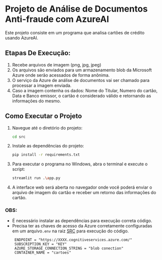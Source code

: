 # Projeto de Análise de Documentos Anti-fraude com AzureAI

Este projeto consiste em um programa que analisa cartões de crédito usando AzureAI.

## Etapas De Execução:

1. Recebe arquivos de imagem (png, jpg, jpeg)
2. Os arquivos são enviados para um armazenamento blob da Microsoft Azure onde serão acessados de forma anônima.
3. O serviço da Azure de análise de documentos vai ser chamado para processar a imagem enviada.
4. Caso a imagem contenha os dados: Nome do Titular, Numero do cartão, Data e Banco emissor, o cartão é considerado válido e retornando as informações do mesmo.

## Como Executar o Projeto
1. Navegue até o diretório do projeto:
   ```bash
   cd src
   ```
2. Instale as dependências do projeto:
   ```bash
   pip install -r requirements.txt
   ```

4. Para executar o programa no Windows, abra o terminal e execute o script:
   ```bash
   streamlit run .\app.py
   ```

5. A interface web será aberta no navegador onde você poderá enviar o arquivo de imagem do cartão e receber um retorno das informações do cartão.


### OBS: 
- É necessário instalar as dependências para execução correta código.
- Precisa ter as chaves de acesso da Azure corretamente configuradas em um arquivo```.env``` na raiz [SRC](src) para execução do código.
  ```
   ENDPOINT = "https://XXXX.cognitiveservices.azure.com/"
   SUBSCRIPTION_KEY = "KEY"
   AZURE_STORAGE_CONNECTION_STRING = "blob conection"
   CONTAINER_NAME = "cartoes"
  ```

